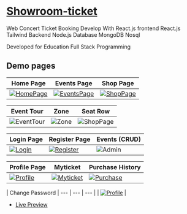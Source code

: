 # [Showroom-ticket](https://showroom-frontend.onrender.com/) 

Web Concert Ticket Booking Develop With React.js
frontend React.js Tailwind
Backend Node.js
Database MongoDB Nosql

Developed for Education Full Stack Programming

## Demo pages

| Home Page | Events Page | Shop Page
| --- | --- | --- |
| [![HomePage](https://github.com/wichapad/showroom-ticket/assets/84759066/7c850f21-022e-453c-9c16-e5f2a2a855b2)](https://showroom-ticket.vercel.app/) | [![EventsPage](https://github.com/wichapad/showroom-ticket/assets/84759066/d47e3322-24c2-431f-8281-8fe0be708f29)](https://showroom-ticket.vercel.app/events) | [![ShopPage](https://github.com/wichapad/showroom-ticket/assets/84759066/81d38f7e-e611-421a-ab26-8a3203e296d5)](https://showroom-ticket.vercel.app/shop)

| Event Tour | Zone | Seat Row
| --- | --- | --- |
| ![EventTour](https://github.com/wichapad/showroom-ticket/assets/84759066/1d63071e-77e1-426b-bf7d-d0c6b02d219e) | ![Zone](https://github.com/wichapad/showroom-ticket/assets/84759066/244ebd05-7638-4c01-b95b-988e355fefd0) | ![ShopPage](https://github.com/wichapad/showroom-ticket/assets/84759066/24fa0811-a4f1-4930-a6d0-9ec1c5896d40)

| Login Page | Register Page | Events (CRUD)
| --- | --- | --- |
| [![Login](https://github.com/wichapad/showroom-ticket/assets/84759066/ecfe5c71-1ea2-4d36-a484-ffe45644d3eb)](https://showroom-ticket.vercel.app/login) | [![Register](https://github.com/wichapad/showroom-ticket/assets/84759066/e4306e30-6423-459e-8dbd-aa9564c2d68b)](https://showroom-ticket.vercel.app/register) | ![Admin](https://github.com/wichapad/showroom-ticket/assets/84759066/1544bc12-7568-4dcd-8e19-b55c06c4108e)

| Profile Page | Myticket | Purchase History
| --- | --- | --- |
| [![Profile](https://github.com/wichapad/showroom-ticket/assets/84759066/eabd814a-15eb-4009-81c6-6d73a07a161b)](https://showroom-ticket.vercel.app/user/profile) | [![Myticket](https://github.com/wichapad/showroom-ticket/assets/84759066/748add7c-76c5-4024-bd16-83b0e4277031)](https://showroom-ticket.vercel.app/user/myticket) | [![Purchase](https://github.com/wichapad/showroom-ticket/assets/84759066/2fea1975-f578-41ab-950b-b96607e578cd)](https://showroom-ticket.vercel.app/user/purchase)

| Change Password 
| --- | --- | --- |
| [![Profile](https://github.com/wichapad/showroom-ticket/assets/84759066/c954432a-ce78-4086-a9fa-7f0145e45c84)](https://showroom-ticket.vercel.app/user/changepassword) | 

-   [Live Preview](https://showroom-ticket.vercel.app/)

